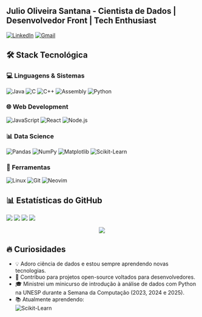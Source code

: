 ## Julio Oliveira Santana - Cientista de Dados | Desenvolvedor Front | Tech Enthusiast

[![LinkedIn](https://img.shields.io/badge/LinkedIn-0077B5?style=for-the-badge&logo=linkedin)]([https://www.linkedin.com/in/julio-oliveira-santana-855817207/](https://www.linkedin.com/in/julio-oliveira-santana-855817207/))
[![Gmail](https://img.shields.io/badge/Gmail-D14836?style=for-the-badge&logo=gmail)](mailto:juliooliveirasantana.b3@gmail.com)


## 🛠️ Stack Tecnológica

### 💻 Linguagens & Sistemas
![Java](https://img.shields.io/badge/Java-ED8B00?style=flat&logo=openjdk&logoColor=white)
![C](https://img.shields.io/badge/C-00599C?style=flat&logo=c&logoColor=white)
![C++](https://img.shields.io/badge/C++-00599C?style=flat&logo=c%2B%2B&logoColor=white)
![Assembly](https://img.shields.io/badge/Assembly-8E0E00?style=flat&logo=assemblyscript&logoColor=white)
![Python](https://img.shields.io/badge/Python-3776AB?style=flat&logo=python&logoColor=white)

### 🌐 Web Development
![JavaScript](https://img.shields.io/badge/JavaScript-F7DF1E?style=flat&logo=javascript&logoColor=black)
![React](https://img.shields.io/badge/React-61DAFB?style=flat&logo=react&logoColor=black)
![Node.js](https://img.shields.io/badge/Node.js-339933?style=flat&logo=node.js&logoColor=white)

### 📊 Data Science
![Pandas](https://img.shields.io/badge/Pandas-150458?style=flat&logo=pandas&logoColor=white)
![NumPy](https://img.shields.io/badge/NumPy-013243?style=flat&logo=numpy&logoColor=white)
![Matplotlib](https://img.shields.io/badge/Matplotlib-11557C?style=flat&logo=python&logoColor=white)
![Scikit-Learn](https://img.shields.io/badge/ScikitLearn-F7931E?style=flat&logo=scikit-learn&logoColor=white)

### 🔧 Ferramentas
![Linux](https://img.shields.io/badge/Linux-FCC624?style=flat&logo=linux&logoColor=black)
![Git](https://img.shields.io/badge/Git-F05032?style=flat&logo=git&logoColor=white)
![Neovim](https://img.shields.io/badge/Neovim-57A143?style=flat&logo=neovim&logoColor=white)


## 📊 Estatísticas do GitHub

<!-- Gráficos de linguagens -->
  <tr>
    <td><img src="https://github-profile-summary-cards.vercel.app/api/cards/repos-per-language?username=JulioOli&theme=github_dark" /></td>
    <td><img src="https://github-profile-summary-cards.vercel.app/api/cards/most-commit-language?username=JulioOli&theme=github_dark" /></td>
  </tr>


<!-- Stats e detalhes do perfil -->

  <tr>
    <td><img src="https://github-profile-summary-cards.vercel.app/api/cards/stats?username=JulioOli&theme=github_dark" /></td>
    <td><img src="https://github-profile-summary-cards.vercel.app/api/cards/profile-details?username=JulioOli&theme=github_dark" /></td>
  </tr>


<!-- Horário de commits -->
<p align="center">
  <img src="https://github-profile-summary-cards.vercel.app/api/cards/productive-time?username=JulioOli&theme=github_dark&utcOffset=-3" />
</p>



## 🔥 Curiosidades

- 💡 Adoro ciência de dados e estou sempre aprendendo novas tecnologias.
- 🐧 Contribuo para projetos open-source voltados para desenvolvedores.
- 🎓 Ministrei um minicurso de introdução à análise de dados com Python na UNESP durante a Semana da Computação (2023, 2024 e 2025).
- 📚 Atualmente aprendendo:  
  ![Scikit-Learn](https://img.shields.io/badge/ScikitLearn-F7931E?style=flat&logo=scikit-learn&logoColor=white)

